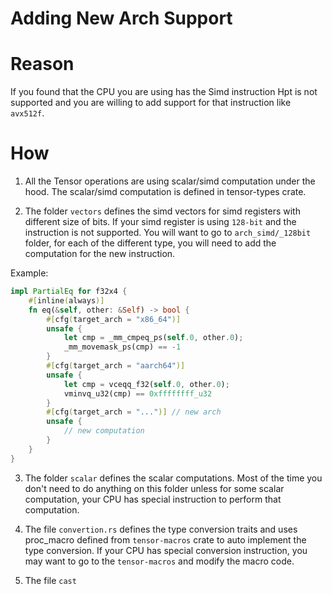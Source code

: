 # Adding New Arch Support

# Reason
If you found that the CPU you are using has the Simd instruction Hpt is not supported and you are willing to add support for that instruction like `avx512f`.

# How
1. All the Tensor operations are using scalar/simd computation under the hood. The scalar/simd computation is defined in tensor-types crate.

2. The folder `vectors` defines the simd vectors for simd registers with different size of bits. If your simd register is using `128-bit` and the instruction is not supported. You will want to go to `arch_simd/_128bit` folder, for each of the different type, you will need to add the computation for the new instruction.

Example:
```rust
impl PartialEq for f32x4 {
    #[inline(always)]
    fn eq(&self, other: &Self) -> bool {
        #[cfg(target_arch = "x86_64")]
        unsafe {
            let cmp = _mm_cmpeq_ps(self.0, other.0);
            _mm_movemask_ps(cmp) == -1
        }
        #[cfg(target_arch = "aarch64")]
        unsafe {
            let cmp = vceqq_f32(self.0, other.0);
            vminvq_u32(cmp) == 0xffffffff_u32
        }
        #[cfg(target_arch = "...")] // new arch
        unsafe {
            // new computation
        }
    }
}
```

3. The folder `scalar` defines the scalar computations. Most of the time you don't need to do anything on this folder unless for some scalar computation, your CPU has special instruction to perform that computation.

4. The file `convertion.rs` defines the type conversion traits and uses proc_macro defined from `tensor-macros` crate to auto implement the type conversion. If your CPU has special conversion instruction, you may want to go to the `tensor-macros` and modify the macro code.

5. The file `cast` 